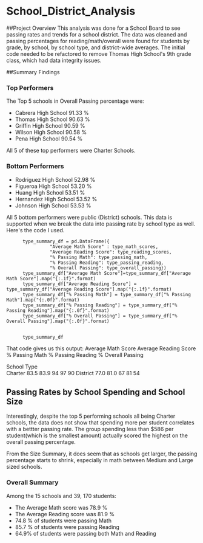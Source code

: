 # School_District_Analysis
##Project Overview
This analysis was done for a School Board to see passing rates and trends for a school district. The data was cleaned and passing percentages for reading/math/overall were found for students by grade, by school, by school type, and district-wide averages. The initial code needed to be refactored to remove Thomas High School's 9th grade class, which had data integrity issues.

##Summary Findings

### Top Performers
The Top 5 schools in Overall Passing percentage were:
  - Cabrera High School	91.33 %
  - Thomas High School	90.63 %
  - Griffin High School	90.59 %
  - Wilson High School	90.58 %
  - Pena High School		90.54 %

All 5 of these top performers were Charter Schools.

### Bottom Performers
  - Rodriguez High School	52.98 %
  - Figueroa High School	53.20 %
  - Huang High School   	53.51 %
  - Hernandez High School	53.52 %
  - Johnson High School	  53.53 %

All 5 bottom performers were public (District) schools.
This data is supported when we break the data into passing rate by school type as well. Here's the code I used. 

          type_summary_df = pd.DataFrame({
                    "Average Math Score" : type_math_scores,
                    "Average Reading Score": type_reading_scores,
                    "% Passing Math": type_passing_math,
                    "% Passing Reading": type_passing_reading,
                    "% Overall Passing": type_overall_passing})
          type_summary_df["Average Math Score"]=type_summary_df["Average Math Score"].map("{:.1f}".format)
          type_summary_df["Average Reading Score"] = type_summary_df["Average Reading Score"].map("{:.1f}".format)
          type_summary_df["% Passing Math"] = type_summary_df["% Passing Math"].map("{:.0f}".format)
          type_summary_df["% Passing Reading"] = type_summary_df["% Passing Reading"].map("{:.0f}".format)
          type_summary_df["% Overall Passing"] = type_summary_df["% Overall Passing"].map("{:.0f}".format)


          type_summary_df


That code gives us this output:
        	Average Math Score	Average Reading Score	% Passing Math	% Passing Reading	% Overall Passing

School Type					
          Charter	83.5	83.9	94	97	90
          District	77.0	81.0	67	81	54
          
## Passing Rates by School Spending and School Size
Interestingly, despite the top 5 performing schools all being Charter schools, the data does not show that spending more per student correlates with a bettter passing rate. The group spending less than $586 per student(which is the smallest amount) actually scored the highest on the overall passing percentage.

From the Size Summary, it does seem that as schools get larger, the passing percentage starts to shrink, especially in math between Medium and Large sized schools.

### Overall Summary
Among the 15 schools and 39, 170 students:
- The Average Math score was 78.9 %
- The Average Reading score was 81.9 %
- 74.8 % of students were passing Math
- 85.7 % of students were passing Reading
- 64.9% of students were passing both Math and Reading


